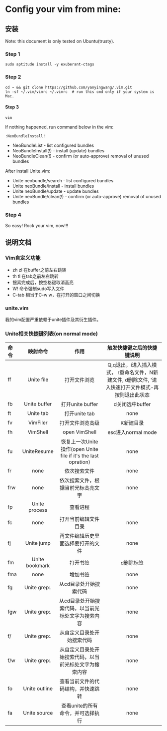 Config your vim from mine:
==============



安装
--------------

Note: this document is only tested on Ubuntu(trusty).

### Step 1
```shell
sudo aptitude install -y exuberant-ctags
```

### Step 2
```shell
cd ~ && git clone https://github.com/yanyingwang/.vim.git
ln -sf ~/.vim/vimrc ~/.vimrc  # run this cmd only if your system is Mac.
```

#### Step 3
```shell
vim
```

If nothing happened, run command below in the vim:
```shell
:NeoBundleInstall!
```
* NeoBundleList - list configured bundles
* NeoBundleInstall(!) - install (update) bundles
* NeoBundleClean(!) - confirm (or auto-approve) removal of unused bundles

After install Unite.vim:
* Unite neobundle/search - list configured bundles
* Unite neoBundle/install - install bundles
* Unite neoBundle/update - update bundles
* Unite neoBundle/clean(!) - confirm (or auto-approve) removal of unused bundles

### Step 4
So easy! Rock your vim, now!!!




 

说明文档
--------------

### Vim自定义功能
* zh zl 在buffer之前左右跳转
* th tl 在tab之前左右跳转
* 搜索完成后，按空格键取消高亮
* W! 命令强制sudo写入文件
* C-tab 相当于C-w w，在打开的窗口之间切换

### unite.vim
我的vim配置严重依赖于unite插件及其衍生插件。


### Unite相关快捷键列表(on normal mode)   
| 命令 | 映射命令 | 作用 | 触发快捷键之后的快捷键说明 |
|:-----------|:------------:|:------------:|:------------:|
| ff | Unite file | 打开文件浏览 | Q,q退出，i进入插入模式， r重命名文件，N新建文件, d删除文件, '进入快速打开文件模式-再按<C-c>则退出此状态
| fb | Unite buffer | 打开unite buffer | d关闭选中buffer
| ft | Unite tab | 打开unite tab | none
| fv | VimFiler | 打开文件浏览高级 | K新建目录
| fh | VimShell | open VimShell | esc进入normal mode
| fu | UniteResume | 恢复上一次Unite操作(open Unite file if it's the last opration) | none
| fr |  none | 依次搜索文件 | none
| frw | none | 依次搜索文件，根据当前光标高亮文字 | none
| fp | Unite process | 查看进程 | | /开始搜索，d杀掉进程
| fc | none | 打开当前编辑文件目录 | none
| fj | Unite jump | 再文件编辑历史里面选择要打开的文件 | none
| fm | Unite bookmark | 打开书签 | d删除标签
| fma | none | 增加书签 | none
| fg | Unite grep:. | 从cd目录处开始搜索代码 | none
| fgw | Unite grep:. | 从cd目录处开始搜索代码，以当前光标处文字为搜索内容 | none
| f/ | Unite grep:. | 从自定义目录处开始搜索代码 | none
| f/w | Unite grep:. | 从自定义目录处开始搜索代码，以当前光标处文字为搜索内容 | none
| fo | Unite outline | 查看当前文件的代码结构，并快速跳转 | none
| fa | Unite source | 查看unite的所有命令，并可选择执行 | none






